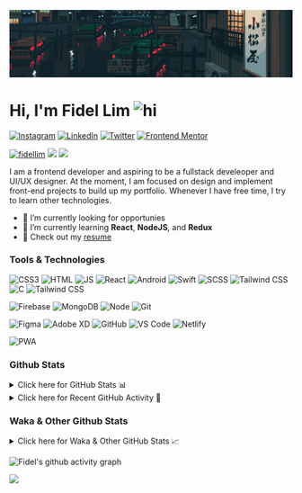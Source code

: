 ![Tokyo Downtown](tokyoDowntown.gif)

# Hi, I'm Fidel Lim <img src="https://user-images.githubusercontent.com/1303154/88677602-1635ba80-d120-11ea-84d8-d263ba5fc3c0.gif" width="28px" alt="hi">

[![Instagram](https://img.shields.io/badge/-Instagram-E4405F?logo=instagram&logoColor=white&style=flat-square)](https://www.instagram.com/_fidel_lim_/)
[![LinkedIn](https://img.shields.io/badge/-LinkedIn-0A66C2?logo=linkedin&style=flat-square)](https://www.linkedin.com/in/fidellim/)
[![Twitter](https://img.shields.io/badge/-Twitter-1DA1F2?logo=twitter&logoColor=white&style=flat-square)](https://twitter.com/fidellim)
[![Frontend Mentor](https://img.shields.io/badge/-Frontend_Mentor-3F54A3?logo=frontendmentor&logoColor=white&style=flat-square)](https://www.frontendmentor.io/profile/fidellim)

[<img src="https://komarev.com/ghpvc/?username=fidellim&label=Profile%20views&color=0e75b6&style=flat-square" alt="fidellim" />](https://github.com/fidellim/fidellim)
[<img src="https://img.shields.io/badge/Email-lim.fidel%40gmail.com-orange?style=flat-square&logo=gmail">](mailto:lim.fidel@gmail.com)
[<img src="https://img.shields.io/badge/Personal%20Site-fidellim--portfolio.netlify.app-red?style=flat-square&logo=safari">](https://fidellim-portfolio.netlify.app/)

I am a frontend developer and aspiring to be a fullstack develeoper and UI/UX designer. At the moment, I am focused on design and implement front-end projects to build up my portfolio. Whenever I have free time, I try to learn other technologies.

- 🔭 I’m currently looking for opportunies
- 🌱 I’m currently learning **React**, **NodeJS**, and **Redux**
- 📝 Check out my [resume](https://drive.google.com/file/d/12o73Dl_-TSjDzTQmxxTFEbZvliw326vH/view?usp=sharing)

### Tools & Technologies

![CSS3](https://img.shields.io/badge/-CSS-157286?logo=css3&style=flat-square)
![HTML](https://img.shields.io/badge/-HTML-E34F26?logo=html5&logoColor=white&style=flat-square)
![JS](https://img.shields.io/badge/-Javascript-F7DF1E?logo=javascript&logoColor=black&logoWidth=25&style=flat-square)
![React](https://img.shields.io/badge/-React-61DAFB?logo=react&logoColor=white&style=flat-square)
![Android](https://img.shields.io/badge/-Android-3DDC84?logo=android&logoColor=black&logoWidth=25&style=flat-square)
![Swift](https://img.shields.io/badge/-Swift-FA7343?logo=swift&logoColor=white&logoWidth=25&style=flat-square)
![SCSS](https://img.shields.io/badge/-SASS-C76494?logo=sass&logoColor=white&logoWidth=25&style=flat-square)
![Tailwind CSS](https://img.shields.io/badge/-Tailwind_CSS-15B3C0?logo=tailwindcss&logoColor=white&logoWidth=25&style=flat-square)
![C](https://custom-icon-badges.herokuapp.com/badge/C-03599C.svg?logo=c-in-hexagon&logoColor=white&style=flat-square)
![Tailwind CSS](https://img.shields.io/badge/-Bash-4EAA25?logo=gnubash&logoColor=white&logoWidth=25&style=flat-square)

![Firebase](https://img.shields.io/badge/-Firebase-F05032?logo=firebase&logoColor=white&style=flat-square)
![MongoDB](https://img.shields.io/badge/-MongoDB-47A248?logo=mongodb&logoColor=white&style=flat-square)
![Node](https://img.shields.io/badge/-NodeJS-F05032?logo=node.js&logoColor=white&style=flat-square)
![Git](https://img.shields.io/badge/-Git-F05032?logo=git&logoColor=white&style=flat-square)

![Figma](https://img.shields.io/badge/-Figma-F24E1E?logo=figma&logoColor=white&style=flat-square)
![Adobe XD](https://img.shields.io/badge/-Adobe%20XD-FF61F6?logo=adobe%20xd&logoColor=black&logoWidth=25&style=flat-square)
![GitHub](https://img.shields.io/badge/-GitHub-181717?logo=github&style=flat-square)
![VS Code](https://img.shields.io/badge/-VS%20Code-007ACC?logo=visual%20studio%20code&style=flat-square)
![Netlify](https://img.shields.io/badge/-Netlify-00C7B7?logo=netlify&logoColor=white&style=flat-square)

![PWA](https://img.shields.io/badge/-PWA-550EBE?logo=pwa&logoColor=white&style=flat-square)

### Github Stats

<details>
	<summary>
		Click here for GitHub Stats 📊
	</summary>
	<br/>

<img src="https://github-readme-stats.vercel.app/api/top-langs/?username=fidellim&layout=compact&langs_count=8&hide=scss,css,html&theme=dracula&border_color=ff4499" alt="fidellim" />
<img src="https://github-readme-stats.vercel.app/api?username=fidellim&show_icons=true&locale=en&theme=tokyonight&hide_border=true" alt="fidellim" />
<img src="https://github-readme-streak-stats.herokuapp.com?user=fidellim&theme=material-palenight&hide_border=true&date_format=M%20j%5B%2C%20Y%5D" alt="fidellim" />

</details>

<details>
	<summary>
		Click here for Recent GitHub Activity 🚴
	</summary>
	<br/>

<!--START_SECTION:activity-->

<!--END_SECTION:activity-->

</details>

### Waka & Other Github Stats

<details>
	<summary>
		Click here for Waka & Other GitHub Stats 📈
	</summary>
	<br/>
	
<!--START_SECTION:waka-->
![Lines of code](https://img.shields.io/badge/From%20Hello%20World%20I%27ve%20Written-488%20Thousand%20lines%20of%20code-blue)

**🐱 My GitHub Data**

> 🏆 259 Contributions in the Year 2022
>
> 📦 165.7 kB Used in GitHub's Storage
>
> 🚫 Not Opted to Hire
>
> 📜 60 Public Repositories
>
> 🔑 0 Private Repositories
>
> **I'm a Night 🦉**

```text
🌞 Morning    61 commits     ██░░░░░░░░░░░░░░░░░░░░░░░   8.39%
🌆 Daytime    192 commits    ██████░░░░░░░░░░░░░░░░░░░   26.41%
🌃 Evening    263 commits    █████████░░░░░░░░░░░░░░░░   36.18%
🌙 Night      211 commits    ███████░░░░░░░░░░░░░░░░░░   29.02%

```

📅 **I'm Most Productive on Monday**

```text
Monday       140 commits    ████░░░░░░░░░░░░░░░░░░░░░   19.26%
Tuesday      88 commits     ███░░░░░░░░░░░░░░░░░░░░░░   12.1%
Wednesday    77 commits     ██░░░░░░░░░░░░░░░░░░░░░░░   10.59%
Thursday     93 commits     ███░░░░░░░░░░░░░░░░░░░░░░   12.79%
Friday       127 commits    ████░░░░░░░░░░░░░░░░░░░░░   17.47%
Saturday     93 commits     ███░░░░░░░░░░░░░░░░░░░░░░   12.79%
Sunday       109 commits    ███░░░░░░░░░░░░░░░░░░░░░░   14.99%

```

📊 **This Week I Spent My Time On**

```text
⌚︎ Time Zone: Asia/Dubai

💬 Programming Languages:
Markdown                 52 mins             █████████████░░░░░░░░░░░░   54.0%
YAML                     44 mins             ███████████░░░░░░░░░░░░░░   46.0%

🔥 Editors:
VS Code                  1 hr 36 mins        █████████████████████████   100.0%

🐱‍💻 Projects:
Github fidellim README   1 hr 12 mins        ██████████████████░░░░░░░   74.54%
fidellim_readme          24 mins             ██████░░░░░░░░░░░░░░░░░░░   25.46%

💻 Operating System:
Windows                  1 hr 12 mins        ██████████████████░░░░░░░   74.54%
Mac                      24 mins             ██████░░░░░░░░░░░░░░░░░░░   25.46%

```

**I Mostly Code in SCSS**

```text
SCSS                     15 repos            ████████░░░░░░░░░░░░░░░░░   31.91%
HTML                     10 repos            █████░░░░░░░░░░░░░░░░░░░░   21.28%
CSS                      7 repos             ███░░░░░░░░░░░░░░░░░░░░░░   14.89%
JavaScript               7 repos             ███░░░░░░░░░░░░░░░░░░░░░░   14.89%
C                        4 repos             ██░░░░░░░░░░░░░░░░░░░░░░░   8.51%

```

Last Updated on 16/03/2022 14:52:02 UTC

<!--END_SECTION:waka-->

</details>

![Fidel's github activity graph](https://activity-graph.herokuapp.com/graph?username=fidellim&theme=material-palenight)

<img src="https://capsule-render.vercel.app/api?type=waving&color=gradient&height=80&section=footer"/>

<!-- https://github.com/JaeSeoKim/badge42 -->
<!-- <details>
<summary>
<img src="https://img.shields.io/badge/-Abu_Dhabi-000000?logo=42&style=flat-square">
</summary>

<img src="https://badge42.herokuapp.com/api/stats/flim?privacyEmail=true">
<img src="https://badge42.herokuapp.com/api/stats/flim?cursus=C%20Piscine&privacyEmail=true">

</details>
-->
